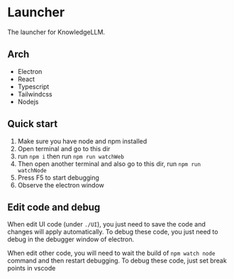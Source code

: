 # Launcher

The launcher for KnowledgeLLM.

## Arch

- Electron
- React
- Typescript
- Tailwindcss
- Nodejs

## Quick start

1. Make sure you have node and npm installed
2. Open terminal and go to this dir
3. run `npm i` then run `npm run watchWeb`
4. Then open another terminal and also go to this dir, run `npm run watchNode`
5. Press F5 to start debugging
6. Observe the electron window

## Edit code and debug

When edit UI code (under `./UI`), you just need to save the code and changes will apply automatically. To debug these code, you just need to debug in the debugger window of electron.

When edit other code, you will need to wait the build of `npm watch node` command and then restart debugging. To debug these code, just set break points in vscode
